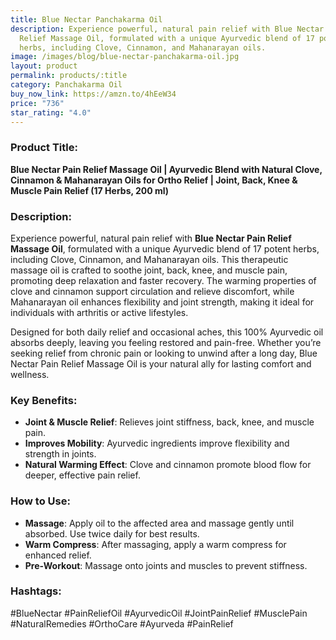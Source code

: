 ```yaml
---
title: Blue Nectar Panchakarma Oil
description: Experience powerful, natural pain relief with Blue Nectar Pain
  Relief Massage Oil, formulated with a unique Ayurvedic blend of 17 potent
  herbs, including Clove, Cinnamon, and Mahanarayan oils.
image: /images/blog/blue-nectar-panchakarma-oil.jpg
layout: product
permalink: products/:title
category: Panchakarma Oil
buy_now_link: https://amzn.to/4hEeW34
price: "736"
star_rating: "4.0"
---
```

### Product Title:
**Blue Nectar Pain Relief Massage Oil | Ayurvedic Blend with Natural Clove, Cinnamon & Mahanarayan Oils for Ortho Relief | Joint, Back, Knee & Muscle Pain Relief (17 Herbs, 200 ml)**

### Description:
Experience powerful, natural pain relief with **Blue Nectar Pain Relief Massage Oil**, formulated with a unique Ayurvedic blend of 17 potent herbs, including Clove, Cinnamon, and Mahanarayan oils. This therapeutic massage oil is crafted to soothe joint, back, knee, and muscle pain, promoting deep relaxation and faster recovery. The warming properties of clove and cinnamon support circulation and relieve discomfort, while Mahanarayan oil enhances flexibility and joint strength, making it ideal for individuals with arthritis or active lifestyles.

Designed for both daily relief and occasional aches, this 100% Ayurvedic oil absorbs deeply, leaving you feeling restored and pain-free. Whether you’re seeking relief from chronic pain or looking to unwind after a long day, Blue Nectar Pain Relief Massage Oil is your natural ally for lasting comfort and wellness.

### Key Benefits:
- **Joint & Muscle Relief**: Relieves joint stiffness, back, knee, and muscle pain.
- **Improves Mobility**: Ayurvedic ingredients improve flexibility and strength in joints.
- **Natural Warming Effect**: Clove and cinnamon promote blood flow for deeper, effective pain relief.

### How to Use:
- **Massage**: Apply oil to the affected area and massage gently until absorbed. Use twice daily for best results.
- **Warm Compress**: After massaging, apply a warm compress for enhanced relief.
- **Pre-Workout**: Massage onto joints and muscles to prevent stiffness.

### Hashtags:
#BlueNectar #PainReliefOil #AyurvedicOil #JointPainRelief #MusclePain #NaturalRemedies #OrthoCare #Ayurveda #PainRelief
